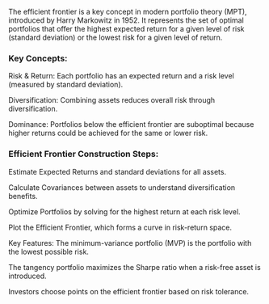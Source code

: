 The efficient frontier is a key concept in modern portfolio theory (MPT), introduced by Harry Markowitz in 1952. It represents the set of optimal portfolios that offer the highest expected return for a given level of risk (standard deviation) or the lowest risk for a given level of return.

### Key Concepts:
Risk & Return: Each portfolio has an expected return and a risk level (measured by standard deviation).

Diversification: Combining assets reduces overall risk through diversification.

Dominance: Portfolios below the efficient frontier are suboptimal because higher returns could be achieved for the same or lower risk.

### Efficient Frontier Construction Steps:
Estimate Expected Returns and standard deviations for all assets.

Calculate Covariances between assets to understand diversification benefits.

Optimize Portfolios by solving for the highest return at each risk level.

Plot the Efficient Frontier, which forms a curve in risk-return space.

Key Features:
The minimum-variance portfolio (MVP) is the portfolio with the lowest possible risk.

The tangency portfolio maximizes the Sharpe ratio when a risk-free asset is introduced.

Investors choose points on the efficient frontier based on risk tolerance.
